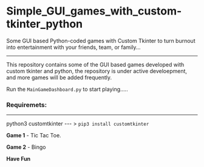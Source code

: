 # Simple_GUI_games_with_custom-tkinter_python

Some GUI based Python-coded games with Custom Tkinter to turn burnout into entertainment with your friends, team, or family...

---

This repository contains some of the GUI based games developed with custom tkinter and python, the repository is under active develoepment, and more games will be added frequently. 

Run the `MainGameDashboard.py` to start playing.....


### Requiremets:
***

python3
customtkinter --- > `pip3 install customtkinter`

**Game 1** - Tic Tac Toe.

**Game 2** - Bingo

**Have Fun**

